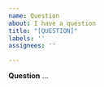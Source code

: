 ```yaml
---
name: Question
about: I have a question
title: "[QUESTION]"
labels: ''
assignees: ''

---
```


**Question**
...
